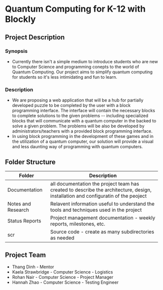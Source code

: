 # Quantum Computing for K-12 with Blockly

## Project Description
### Synopsis
- Currently there isn't a simple medium to introduce students who are new to Computer Science and programming conepts to the world of Quantum Computing. Our project aims to simplify quantum computing for students so it's less intimidating and fun to learn.
### Description
- We are proposing a web application that will be a hub for partially developed puzzle to be completed by the user with a block programming interface. The interface will contain the necessary blocks to complete solutions to the given problems -- including specialized blocks that will communicate with a quantum computer in the backed to solve a given problem. The problems will be also be developed by administrators/teachers with a provided block programming interface.
- In using block programming in the development of these games and in the utilization of a quantum computer, our solution will provide a visual and less daunting way of programming with quantum computers.
## Folder Structure
| Folder | Description |
|---|---|
| Documentation |  all documentation the project team has created to describe the architecture, design, installation and configuratin of the peoject |
| Notes and Research | Relavent information useful to understand the tools and techniques used in the project |
| Status Reports | Project management documentation - weekly reports, milestones, etc. |
| scr | Source code - create as many subdirectories as needed |

## Project Team
- Thang Dinh - Mentor
- Kaela Strawbridge - Computer Science - Logistics
- Rohan Nair - Computer Science - Project Manager
- Hannah Zhao - Computer Science - Testing Engineer
